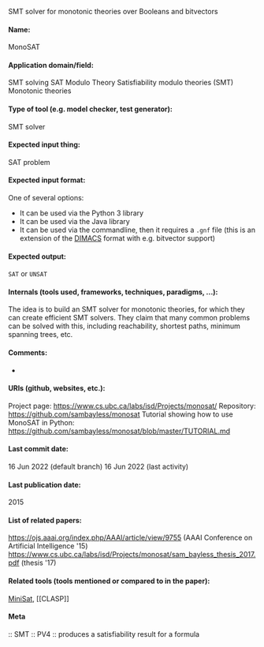 SMT solver for monotonic theories over Booleans and bitvectors

#### Name:
MonoSAT

#### Application domain/field:
SMT solving
SAT Modulo Theory
Satisfiability modulo theories (SMT)
Monotonic theories

#### Type of tool (e.g. model checker, test generator):
SMT solver

#### Expected input thing:
SAT problem

#### Expected input format:
One of several options:
- It can be used via the Python 3 library
- It can be used via the Java library
- It can be used via the commandline, then it requires a `.gnf` file (this is an extension of the [DIMACS](../../../Formats/DIMACS.md) format with e.g. bitvector support)

#### Expected output:
`SAT` or `UNSAT`

#### Internals (tools used, frameworks, techniques, paradigms, ...):
The idea is to build an SMT solver for monotonic theories, for which they can create efficient SMT solvers. They claim that many common problems can be solved with this, including reachability, shortest paths, minimum spanning trees, etc.

#### Comments:
-

#### URIs (github, websites, etc.):
Project page: https://www.cs.ubc.ca/labs/isd/Projects/monosat/
Repository: https://github.com/sambayless/monosat
Tutorial showing how to use MonoSAT in Python: https://github.com/sambayless/monosat/blob/master/TUTORIAL.md

#### Last commit date:
16 Jun 2022 (default branch)
16 Jun 2022 (last activity)

#### Last publication date:
2015

#### List of related papers:
https://ojs.aaai.org/index.php/AAAI/article/view/9755 (AAAI Conference on Artificial Intelligence '15)
https://www.cs.ubc.ca/labs/isd/Projects/monosat/sam_bayless_thesis_2017.pdf (thesis '17)

#### Related tools (tools mentioned or compared to in the paper):
[MiniSat](../SAT/MiniSat.md), [[CLASP]]

#### Meta
:: SMT
:: PV4 :: produces a satisfiability result for a formula
